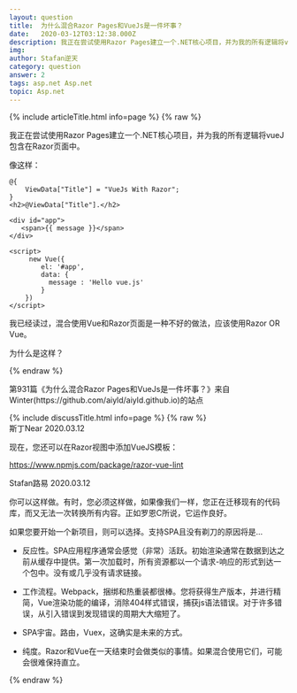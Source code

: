 ```yaml
---
layout: question
title:  为什么混合Razor Pages和VueJs是一件坏事？
date:   2020-03-12T03:12:38.000Z
description: 我正在尝试使用Razor Pages建立一个.NET核心项目，并为我的所有逻辑将vueJ包含在Razor页面中。像这样： \`{    ViewD...
img: 
author: Stafan逆天
category: question
answer: 2
tags: asp.net Asp.net
topic: Asp.net
---
```

<div class="article-root">
  <div class="article">
    {% include articleTitle.html info=page %}
    {% raw %}
    <div class="article-content"><p><font style="vertical-align: inherit;"><font style="vertical-align: inherit;">我正在尝试使用Razor Pages建立一个.NET核心项目，并为我的所有逻辑将vueJ包含在Razor页面中。</font></font></p>

<p><font style="vertical-align: inherit;"><font style="vertical-align: inherit;">像这样： </font></font></p>

<pre><code>@{<font></font>
    ViewData["Title"] = "VueJs With Razor";<font></font>
}<font></font>
&lt;h2&gt;@ViewData["Title"].&lt;/h2&gt;<font></font>
<font></font>
&lt;div id="app"&gt;<font></font>
   &lt;span&gt;{{ message }}&lt;/span&gt;<font></font>
&lt;/div&gt;<font></font>
<font></font>
&lt;script&gt;<font></font>
     new Vue({<font></font>
        el: '#app',<font></font>
        data: {<font></font>
          message : 'Hello vue.js'<font></font>
        }<font></font>
    })<font></font>
&lt;/script&gt;<font></font>
</code></pre>

<p><font style="vertical-align: inherit;"><font style="vertical-align: inherit;">我已经读过，混合使用Vue和Razor页面是一种不好的做法，应该使用Razor OR Vue。 </font></font></p>

<p><font style="vertical-align: inherit;"><font style="vertical-align: inherit;">为什么是这样？</font></font></p></div>
    {% endraw %}
  </div>
  <p class="winter_mark">第931篇《为什么混合Razor Pages和VueJs是一件坏事？》来自Winter(https://github.com/aiyld/aiyld.github.io)的站点</p>
  <div class="discuss-wrapper">
    {% include discussTitle.html info=page %}
    {% raw %}
    <div class="discuss-list">
    <div class="discuss-item">
        <div class="discuss-parent">
          <div class="discuss-meta">
            <span class="discuss-user">斯丁Near</span>
            <span class="discuss-time">2020.03.12</span>
          </div>
          <div class="discuss-comment"><p><font style="vertical-align: inherit;"><font style="vertical-align: inherit;">现在，您还可以在Razor视图中添加VueJS模板：</font></font></p>

<p><a href="https://www.npmjs.com/package/razor-vue-lint" rel="nofollow noreferrer"><font style="vertical-align: inherit;"><font style="vertical-align: inherit;">https://www.npmjs.com/package/razor-vue-lint</font></font></a></p></div>
        </div></div><div class="discuss-item">
        <div class="discuss-parent">
          <div class="discuss-meta">
            <span class="discuss-user">Stafan路易</span>
            <span class="discuss-time">2020.03.12</span>
          </div>
          <div class="discuss-comment"><p><font style="vertical-align: inherit;"><font style="vertical-align: inherit;">你可以这样做。</font><font style="vertical-align: inherit;">有时，您必须这样做，如果像我们一样，您正在迁移现有的代码库，而又无法一次转换所有内容。</font><font style="vertical-align: inherit;">正如罗恩C所说，它运作良好。</font></font></p>

<p><font style="vertical-align: inherit;"><font style="vertical-align: inherit;">如果您要开始一个新项目，则可以选择。</font><font style="vertical-align: inherit;">支持SPA且没有剃刀的原因将是...</font></font></p>

<ul>
<li><p><font style="vertical-align: inherit;"><font style="vertical-align: inherit;">反应性。</font><font style="vertical-align: inherit;">SPA应用程序通常会感觉（非常）活跃。</font><font style="vertical-align: inherit;">初始渲染通常在数据到达之前从缓存中提供。</font><font style="vertical-align: inherit;">第一次加载时，所有资源都以一个请求-响应的形式到达一个包中。</font><font style="vertical-align: inherit;">没有或几乎没有请求链接。</font></font></p></li>
<li><p><font style="vertical-align: inherit;"><font style="vertical-align: inherit;">工作流程。</font><font style="vertical-align: inherit;">Webpack，捆绑和热重装都很棒。</font><font style="vertical-align: inherit;">您将获得生产版本，并进行精简，Vue渲染功能的编译，消除404样式错误，捕获js语法错误。</font><font style="vertical-align: inherit;">对于许多错误，从引入错误到发现错误的周期大大缩短了。</font></font></p></li>
<li><p><font style="vertical-align: inherit;"><font style="vertical-align: inherit;">SPA宇宙。</font><font style="vertical-align: inherit;">路由，Vuex，这确实是未来的方式。</font></font></p></li>
<li><p><font style="vertical-align: inherit;"><font style="vertical-align: inherit;">纯度。</font><font style="vertical-align: inherit;">Razor和Vue在一天结束时会做类似的事情。</font><font style="vertical-align: inherit;">如果混合使用它们，可能会很难保持直立。</font></font></p></li>
</ul></div>
        </div></div>
    </div>
    {% endraw %}
  </div>
<div>
